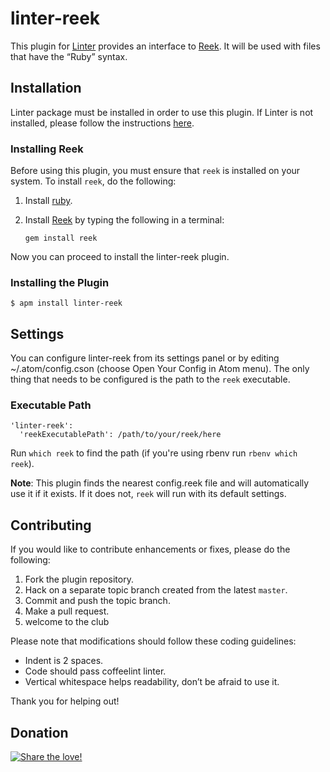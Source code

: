 linter-reek
=========================

This plugin for [Linter](https://github.com/AtomLinter/Linter) provides an interface to [Reek](https://github.com/troessner/reek). It will be used with files that have the “Ruby” syntax.

## Installation
Linter package must be installed in order to use this plugin. If Linter is not installed, please follow the instructions [here](https://github.com/AtomLinter/Linter).

### Installing Reek
Before using this plugin, you must ensure that `reek` is installed on your system. To install `reek`, do the following:

1. Install [ruby](https://www.ruby-lang.org/).

2. Install [Reek](https://github.com/troessner/reek) by typing the following in a terminal:
   ```
   gem install reek
   ```

Now you can proceed to install the linter-reek plugin.

### Installing the Plugin
```
$ apm install linter-reek
```

## Settings
You can configure linter-reek from its settings panel or by editing ~/.atom/config.cson (choose Open Your Config in Atom menu). The only thing that needs to be configured is the path to the `reek` executable.

### Executable Path
```
'linter-reek':
  'reekExecutablePath': /path/to/your/reek/here
```
Run `which reek` to find the path (if you're using rbenv run `rbenv which reek`).

**Note**: This plugin finds the nearest config.reek file and will automatically use it if it exists. If it does not, `reek` will run with its default settings.

## Contributing
If you would like to contribute enhancements or fixes, please do the following:

1. Fork the plugin repository.
1. Hack on a separate topic branch created from the latest `master`.
1. Commit and push the topic branch.
1. Make a pull request.
1. welcome to the club

Please note that modifications should follow these coding guidelines:

- Indent is 2 spaces.
- Code should pass coffeelint linter.
- Vertical whitespace helps readability, don’t be afraid to use it.

Thank you for helping out!

## Donation
[![Share the love!](https://techtalkers.files.wordpress.com/2012/07/buy-me-a-beer-button.jpg)](https://www.paypal.com/cgi-bin/webscr?cmd=_s-xclick&hosted_button_id=Q7588UPXABV3A)

